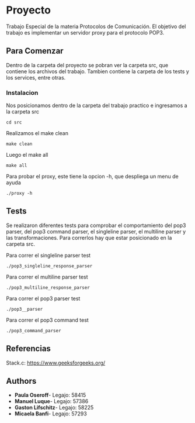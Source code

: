 # Proyecto

Trabajo Especial de la materia Protocolos de Comunicación. El objetivo del trabajo es implementar un servidor proxy para el protocolo POP3.


## Para Comenzar

Dentro de la carpeta del proyecto se pobran ver la carpeta src, que contiene los archivos del trabajo. Tambien contiene la carpeta de los tests y los services, entre otras.

### 

### Instalacion

Nos posicionamos dentro de la carpeta del trabajo practico e ingresamos a la carpeta src

```
cd src
```

Realizamos el make clean
```
make clean
```
Luego el make all
```
make all
```
Para probar el proxy, este tiene la opcion -h, que despliega un menu de ayuda
```
./proxy -h
```


## Tests

Se realizaron diferentes tests para comprobar el comportamiento del pop3 parser, del pop3 command parser, el singleline parser, el multiline parser y las transformaciones. Para correrlos hay que estar posicionado en la carpeta src.

Para correr el singleline parser test
```
./pop3_singleline_response_parser 
```
Para correr el multiline parser test
```
./pop3_multiline_response_parser 
```
Para correr el pop3 parser test
```
./pop3__parser 
```
Para correr el pop3 command test
```
./pop3_command_parser 
```
### 


## Referencias
Stack.c: https://www.geeksforgeeks.org/

## Authors

- **Paula Oseroff**- Legajo: 58415
- **Manuel Luque**- Legajo: 57386
- **Gaston Lifschitz**- Legajo: 58225
- **Micaela Banfi**- Legajo: 57293



